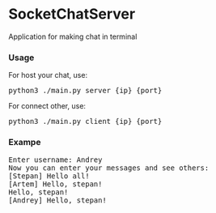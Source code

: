 # SocketChatServer

Application for making chat in terminal

### Usage
For host your chat, use:
<pre>python3 ./main.py server {ip} {port}</pre>
For connect other, use:
<pre>python3 ./main.py client {ip} {port}</pre>

### Exampe
<pre>
Enter username: Andrey
Now you can enter your messages and see others:
[Stepan] Hello all!
[Artem] Hello, stepan!
Hello, stepan!
[Andrey] Hello, stepan!
</pre>
